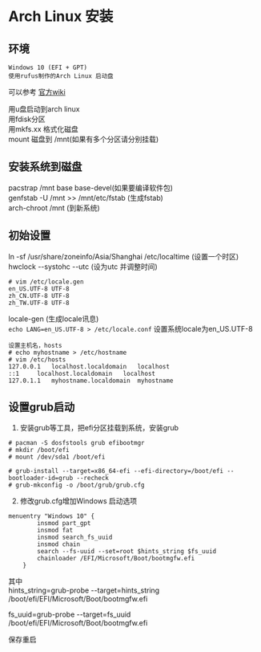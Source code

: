 # Arch Linux 安装
## 环境
```
Windows 10 (EFI + GPT)
使用rufus制作的Arch Linux 启动盘
```

可以参考 [官方wiki](https://wiki.archlinux.org/index.php/Installation_guide_(简体中文))

用u盘启动到arch linux   
用fdisk分区   
用mkfs.xx 格式化磁盘   
mount 磁盘到 /mnt(如果有多个分区请分别挂载)   

## 安装系统到磁盘   
pacstrap /mnt base base-devel(如果要编译软件包)   
genfstab -U /mnt >> /mnt/etc/fstab (生成fstab)   
arch-chroot /mnt (到新系统)   

## 初始设置
ln -sf /usr/share/zoneinfo/Asia/Shanghai /etc/localtime
(设置一个时区)   
hwclock --systohc --utc (设为utc 并调整时间)   
```
# vim /etc/locale.gen
en_US.UTF-8 UTF-8
zh_CN.UTF-8 UTF-8
zh_TW.UTF-8 UTF-8
```
locale-gen (生成locale讯息)   
`echo LANG=en_US.UTF-8 > /etc/locale.conf`
设置系统locale为en_US.UTF-8   
```
设置主机名，hosts
# echo myhostname > /etc/hostname
# vim /etc/hosts
127.0.0.1	localhost.localdomain	localhost
::1		localhost.localdomain	localhost
127.0.1.1	myhostname.localdomain	myhostname
```

## 设置grub启动

1. 安装grub等工具，把efi分区挂载到系统，安装grub
```
# pacman -S dosfstools grub efibootmgr
# mkdir /boot/efi
# mount /dev/sda1 /boot/efi

# grub-install --target=x86_64-efi --efi-directory=/boot/efi --bootloader-id=grub --recheck
# grub-mkconfig -o /boot/grub/grub.cfg
```
2. 修改grub.cfg增加Windows 启动选项
```
menuentry "Windows 10" {
        insmod part_gpt
        insmod fat
        insmod search_fs_uuid
        insmod chain
        search --fs-uuid --set=root $hints_string $fs_uuid
        chainloader /EFI/Microsoft/Boot/bootmgfw.efi
    }
```
其中   
hints_string=grub-probe --target=hints_string /boot/efi/EFI/Microsoft/Boot/bootmgfw.efi

fs_uuid=grub-probe --target=fs_uuid /boot/efi/EFI/Microsoft/Boot/bootmgfw.efi

保存重启
